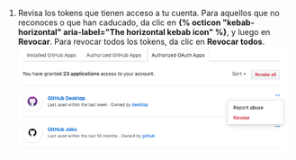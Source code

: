 1. Revisa los tokens que tienen acceso a tu cuenta. Para aquellos que no reconoces o que han caducado, da clic en **{% octicon "kebab-horizontal" aria-label="The horizontal kebab icon" %}**, y luego en **Revocar**. Para revocar todos los tokens, da clic en **Revocar todos**. ![Lista de {% data variables.product.prodname_oauth_apps %} autorizadas](/assets/images/help/settings/revoke-oauth-app.png)

